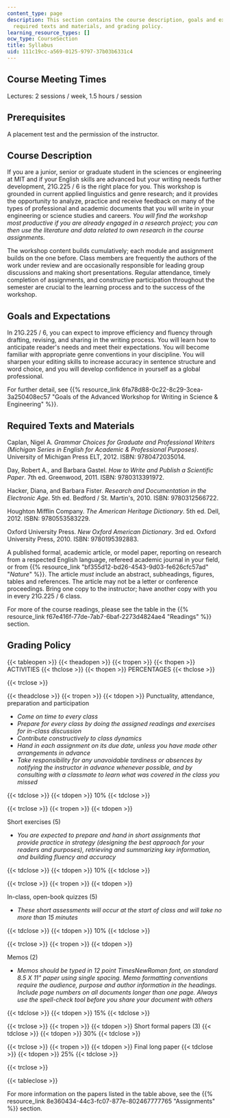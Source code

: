 ```yaml
---
content_type: page
description: This section contains the course description, goals and expectations,
  required texts and materials, and grading policy.
learning_resource_types: []
ocw_type: CourseSection
title: Syllabus
uid: 111c19cc-a569-0125-9797-37b03b6331c4
---
```


Course Meeting Times
--------------------

Lectures: 2 sessions / week, 1.5 hours / session

Prerequisites
-------------

A placement test and the permission of the instructor.

Course Description
------------------

If you are a junior, senior or graduate student in the sciences or engineering at MIT and if your English skills are advanced but your writing needs further development, 21G.225 / 6 is the right place for you. This workshop is grounded in current applied linguistics and genre research; and it provides the opportunity to analyze, practice and receive feedback on many of the types of professional and academic documents that you will write in your engineering or science studies and careers. _You will find the workshop most productive if you are already engaged in a research project; you can then use the literature and data related to own research in the course assignments_.

The workshop content builds cumulatively; each module and assignment builds on the one before. Class members are frequently the authors of the work under review and are occasionally responsible for leading group discussions and making short presentations. Regular attendance, timely completion of assignments, and constructive participation throughout the semester are crucial to the learning process and to the success of the workshop.

Goals and Expectations
----------------------

In 21G.225 / 6, you can expect to improve efficiency and fluency through drafting, revising, and sharing in the writing process. You will learn how to anticipate reader's needs and meet their expectations. You will become familiar with appropriate genre conventions in your discipline. You will sharpen your editing skills to increase accuracy in sentence structure and word choice, and you will develop confidence in yourself as a global professional.

For further detail, see {{% resource_link 6fa78d88-0c22-8c29-3cea-3a250408ec57 "Goals of the Advanced Workshop for Writing in Science & Engineering" %}}.

Required Texts and Materials
----------------------------

Caplan, Nigel A. _Grammar Choices for Graduate and Professional Writers (Michigan Series in English for Academic & Professional Purposes)_. University of Michigan Press ELT, 2012. ISBN: 9780472035014.

Day, Robert A., and Barbara Gastel. _How to Write and Publish a Scientific Paper_. 7th ed. Greenwood, 2011. ISBN: 9780313391972.

Hacker, Diana, and Barbara Fister. _Research and Documentation in the Electronic Age_. 5th ed. Bedford / St. Martin's, 2010. ISBN: 9780312566722.

Houghton Mifflin Company. _The American Heritage Dictionary_. 5th ed. Dell, 2012. ISBN: 9780553583229.

Oxford University Press. _New Oxford American Dictionary_. 3rd ed. Oxford University Press, 2010. ISBN: 9780195392883.

A published formal, academic article, or model paper, reporting on research from a respected English language, refereed academic journal in your field, or from {{% resource_link "bf355d12-bd26-4543-9d03-fe626cfc57ad" "_Nature_" %}}. The article _must_ include an abstract, subheadings, figures, tables and references. The article may not be a letter or conference proceedings. Bring one copy to the instructor; have another copy with you in every 21G.225 / 6 class.

For more of the course readings, please see the table in the {{% resource_link f67e416f-77de-7ab7-6baf-2273d4824ae4 "Readings" %}} section.

Grading Policy
--------------

{{< tableopen >}}
{{< theadopen >}}
{{< tropen >}}
{{< thopen >}}
ACTIVITIES
{{< thclose >}}
{{< thopen >}}
PERCENTAGES
{{< thclose >}}

{{< trclose >}}

{{< theadclose >}}
{{< tropen >}}
{{< tdopen >}}
Punctuality, attendance, preparation and participation

*   _Come on time to every class_
*   _Prepare for every class by doing the assigned readings and exercises for in-class discussion_
*   _Contribute constructively to class dynamics_
*   _Hand in each assignment on its due date, unless you have made other arrangements in advance_
*   _Take responsibility for any unavoidable tardiness or absences by notifying the instructor in advance whenever possible, and by consulting with a classmate to learn what was covered in the class you missed_


{{< tdclose >}}
{{< tdopen >}}
10%
{{< tdclose >}}

{{< trclose >}}
{{< tropen >}}
{{< tdopen >}}


Short exercises (5)

*   _You are expected to prepare and hand in short assignments that provide practice in strategy (designing the best approach for your readers and purposes), retrieving and summarizing key information, and building fluency and accuracy_


{{< tdclose >}}
{{< tdopen >}}
10%
{{< tdclose >}}

{{< trclose >}}
{{< tropen >}}
{{< tdopen >}}


In-class, open-book quizzes (5)

*   _These short assessments will occur at the start of class and will take no more than 15 minutes_


{{< tdclose >}}
{{< tdopen >}}
10%
{{< tdclose >}}

{{< trclose >}}
{{< tropen >}}
{{< tdopen >}}


Memos (2)

*   _Memos should be typed in 12 point TimesNewRoman font, on standard 8.5 X 11" paper using single spacing. Memo formatting conventions require the audience, purpose and author information in the headings. Include page numbers on all documents longer than one page. Always use the spell-check tool before you share your document with others_


{{< tdclose >}}
{{< tdopen >}}
15%
{{< tdclose >}}

{{< trclose >}}
{{< tropen >}}
{{< tdopen >}}
Short formal papers (3)
{{< tdclose >}}
{{< tdopen >}}
30%
{{< tdclose >}}

{{< trclose >}}
{{< tropen >}}
{{< tdopen >}}
Final long paper
{{< tdclose >}}
{{< tdopen >}}
25%
{{< tdclose >}}

{{< trclose >}}

{{< tableclose >}}

For more information on the papers listed in the table above, see the {{% resource_link 8e360434-44c3-fc07-877e-802467777765 "Assignments" %}} section.